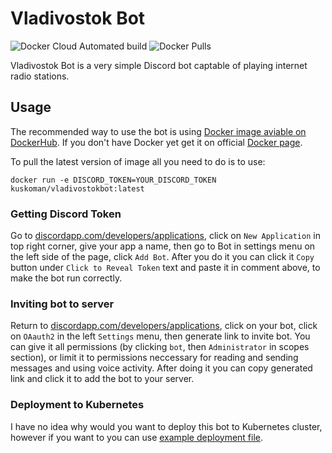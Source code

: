 # Vladivostok Bot

![Docker Cloud Automated build](https://img.shields.io/docker/cloud/automated/kuskoman/vladivostokbot)
![Docker Pulls](https://img.shields.io/docker/pulls/kuskoman/vladivostokbot)

Vladivostok Bot is a very simple Discord bot captable of playing internet radio stations.

## Usage

The recommended way to use the bot is using [Docker image aviable on DockerHub](https://hub.docker.com/r/kuskoman/vladivostokbot).
If you don't have Docker yet get it on official [Docker page](https://docs.docker.com/get-docker/).

To pull the latest version of image all you need to do is to use:

```shell
docker run -e DISCORD_TOKEN=YOUR_DISCORD_TOKEN kuskoman/vladivostokbot:latest
```

### Getting Discord Token

Go to [discordapp.com/developers/applications](https://discordapp.com/developers/applications),
click on `New Application` in top right corner, give your app a name, then go to Bot in settings menu
on the left side of the page, click `Add Bot`. After you do it you can click it `Copy` button
under `Click to Reveal Token` text and paste it in comment above, to make the bot run correctly.

### Inviting bot to server

Return to [discordapp.com/developers/applications](https://discordapp.com/developers/applications),
click on your bot, click on `OAauth2` in the left `Settings` menu, then generate link to invite bot.
You can give it all permissions (by clicking `bot`, then `Administrator` in scopes section),
or limit it to permissions neccessary for reading and sending messages and using voice activity.
After doing it you can copy generated link and click it to add the bot to your server.

### Deployment to Kubernetes

I have no idea why would you want to deploy this bot to Kubernetes cluster, however if you want
to you can use [example deployment file](kubernetes/example-deployment.yml).
